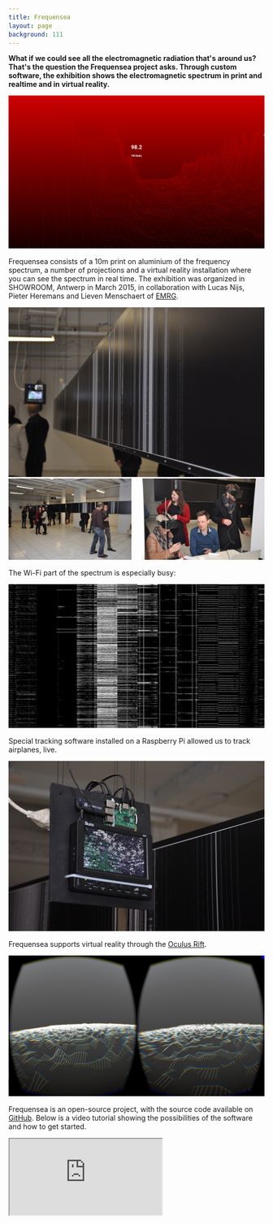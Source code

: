 ```yaml
---
title: Frequensea
layout: page
background: 111
---
```

**What if we could see all the electromagnetic radiation that's around us? That's the question the Frequensea project asks. Through custom software, the exhibition shows the electromagnetic spectrum in print and realtime and in virtual reality.**


<img src="/media/exhibitions/frequensea-splash.jpg" alt="Frequensea">

Frequensea consists of a 10m print on aluminium of the frequency spectrum, a number of projections and a virtual reality installation where you can see the spectrum in real time. The exhibition was organized in SHOWROOM, Antwerp in March 2015, in collaboration with Lucas Nijs, Pieter Heremans and Lieven Menschaert of <a href="https://www.emrg.be/">EMRG</a>.

<img src="/media/exhibitions/frequensea-closeup.jpg" alt="Closeup of the print.">

<div class="two columns">
  <div class="column">
    <img src="/media/exhibitions/frequensea-exhibition-1.jpg" alt="Frequensea Exhibition">
  </div>
  <div class="column">
    <img src="/media/exhibitions/frequensea-exhibition-2.jpg" alt="Frequensea Exhibition">
  </div>
</div>

The Wi-Fi part of the spectrum is especially busy:

<img src="/media/exhibitions/frequensea-wifi.jpg" alt="Closeup of the Wi-Fi spectrum.">


Special tracking software installed on a Raspberry Pi allowed us to track airplanes, live.

<img src="/media/exhibitions/frequensea-planes.jpg" alt="Planes visualization">

Frequensea supports virtual reality through the <a href="https://www.oculus.com/rift/">Oculus Rift</a>.

<img src="/media/exhibitions/frequensea-vr.jpg" alt="Frequensea in VR">

Frequensea is an open-source project, with the source code available on <a href="https://github.com/fdb/frequensea">GitHub</a>. Below is a video tutorial showing the possibilities of the software and how to get started.

<div class="embed-responsive embed-responsive-16by9">
  <iframe class="embed-responsive-item" src="https://www.youtube.com/embed/u6H1DatxLAc"></iframe>
</div>


